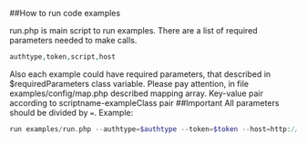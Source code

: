 ##How to run code examples

run.php is main script to run examples. There are a list of required parameters needed to make calls.
```php
authtype,token,script,host
```
Also each example could have required parameters, that described in $requiredParameters class variable.
Please pay attention, in file examples/config/map.php described mapping array. Key-value pair according to scriptname-exampleClass pair 
##Important 
All parameters should be divided by ```=```. 
Example:
```php
run examples/run.php --authtype=$authtype --token=$token --host=http://example.com --script=$scriptname
```